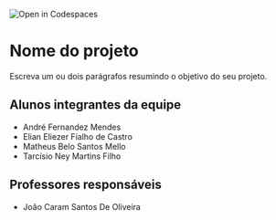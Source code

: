 ![Open in Codespaces](https://classroom.github.com/assets/open-in-codespaces-abfff4d4e15f9e1bd8274d9a39a0befe03a0632bb0f153d0ec72ff541cedbe34.svg)
# Nome do projeto
Escreva um ou dois parágrafos resumindo o objetivo do seu projeto.

## Alunos integrantes da equipe

* André Fernandez Mendes
* Elian Eliezer Fialho de Castro
* Matheus Belo Santos Mello
* Tarcísio Ney Martins Filho

## Professores responsáveis

* João Caram Santos De Oliveira